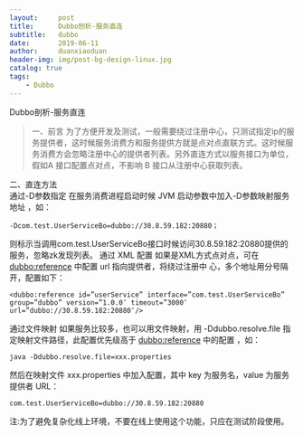 ```yaml
---
layout:     post
title:      Dubbo刨析-服务直连
subtitle:   dubbo
date:       2019-06-11
author:     duanxiaoduan
header-img: img/post-bg-design-linux.jpg
catalog: true
tags:
    - Dubbo
---
```


Dubbo剖析-服务直连
>一、前言
为了方便开发及测试，一般需要绕过注册中心，只测试指定ip的服务提供者，这时候服务消费方和服务提供方就是点对点直联方式。这时候服务消费方会忽略注册中心的提供者列表。另外直连方式以服务接口为单位，假如A 接口配置点对点，不影响 B 接口从注册中心获取列表。

二、直连方法  
通过-D参数指定
在服务消费进程启动时候 JVM 启动参数中加入-D参数映射服务地址 ，如：

	-Dcom.test.UserServiceBo=dubbo://30.8.59.182:20880；
	
则标示当调用com.test.UserServiceBo接口时候访问30.8.59.182:20880提供的服务，忽略zk发现列表。
通过 XML 配置
如果是XML方式点对点，可在 <dubbo:reference> 中配置 url 指向提供者，将绕过注册中
心，多个地址用分号隔开，配置如下：

	<dubbo:reference id=”userService” interface=”com.test.UserServiceBo” group=”dubbo” version=”1.0.0″ timeout=”3000″ url=”dubbo://30.8.59.182:20880″/>
	
通过文件映射
如果服务比较多，也可以用文件映射，用 -Ddubbo.resolve.file 指定映射文件路径，此配置优先级高于 <dubbo:reference> 中的配置 ，如：

	java -Ddubbo.resolve.file=xxx.properties
然后在映射文件 xxx.properties 中加入配置，其中 key 为服务名，value 为服务提供者
URL：

	com.test.UserServiceBo=dubbo://30.8.59.182:20880
注:为了避免复杂化线上环境，不要在线上使用这个功能，只应在测试阶段使用。